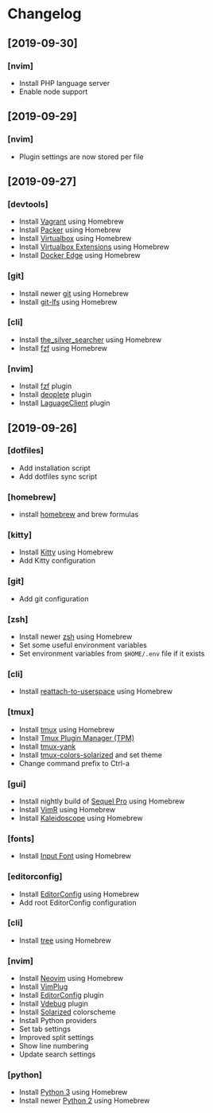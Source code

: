 # Changelog

## [2019-09-30]
### [nvim]
- Install PHP language server
- Enable node support

## [2019-09-29]
### [nvim]
- Plugin settings are now stored per file

## [2019-09-27]
### [devtools]
- Install [Vagrant](https://vagrantup.com) using Homebrew
- Install [Packer](https://packer.io) using Homebrew
- Install [Virtualbox](https://virtualbox.org) using Homebrew
- Install [Virtualbox Extensions](https://virtualbox.org) using Homebrew
- Install [Docker Edge](https://www.docker.com/products/docker-desktop) using Homebrew

### [git]
- Install newer [git](https://git-scm.com) using Homebrew
- Install [git-lfs](https://git-lfs.github.com) using Homebrew

### [cli]
- Install [the_silver_searcher](https://github.com/ggreer/the_silver_searcher) using Homebrew
- Install [fzf](https://github.com/junegunn/fzf) using Homebrew

### [nvim]
- Install [fzf](https://github.com/junegunn/fzf.vim) plugin
- Install [deoplete](https://github.com/Shougo/deoplete.nvim) plugin
- Install [LaguageClient](https://github.com/autozimu/LanguageClient-neovim) plugin


## [2019-09-26]
### [dotfiles]
- Add installation script
- Add dotfiles sync script

### [homebrew]
- install [homebrew](https://brew.sh) and brew formulas

### [kitty]
- Install [Kitty](https://sw.kovidgoyal.net/kitty/) using Homebrew
- Add Kitty configuration

### [git]
- Add git configuration

### [zsh]
- Install newer [zsh](https://www.zsh.org) using Homebrew
- Set some useful environment variables
- Set environment variables from `$HOME/.env` file if it exists

### [cli]
- Install [reattach-to-userspace](https://github.com/ChrisJohnsen/tmux-MacOSX-pasteboard) using Homebrew

### [tmux]
- Install [tmux](https://github.com/tmux/tmux/wiki) using Homebrew
- Install [Tmux Plugin Manager (TPM)](https://github.com/tmux-plugins/tpm)
- Install [tmux-yank](https://github.com/tmux-plugins/tmux-yank)
- Install [tmux-colors-solarized](https://github.com/seebi/tmux-colors-solarized) and set theme
- Change command prefix to Ctrl-a

### [gui]
- Install nightly build of [Sequel Pro](https://formulae.brew.sh/cask/sequel-pro) using Homebrew
- Install [VimR](http://vimr.org/) using Homebrew
- Install [Kaleidoscope](https://www.kaleidoscopeapp.com) using Homebrew

### [fonts]
- Install [Input Font](https://input.fontbureau.com) using Homebrew

### [editorconfig]
- Install [EditorConfig](https://editorconfig.org/) using Homebrew
- Add root EditorConfig configuration

### [cli]
- Install [tree](http://mama.indstate.edu/users/ice/tree/) using Homebrew

### [nvim]
- Install [Neovim](https://neovim.io) using Homebrew
- Install [VimPlug](https://www.github.com/junegunn/vim-plug)
- Install [EditorConfig](https://github.com/editorconfig/editorconfig-vim) plugin
- Install [Vdebug](https://github.com/vim-vdebug/vdebug) plugin
- Install [Solarized](https://github.com/lifepillar/vim-solarized8) colorscheme
- Install Python providers
- Set tab settings
- Improved split settings
- Show line numbering
- Update search settings

### [python]
- Install [Python 3](https://www.python.org) using Homebrew
- Install newer [Python 2](https://www.python.org) using Homebrew
